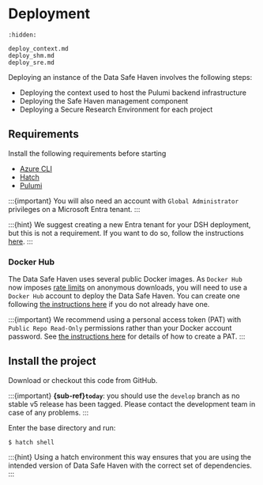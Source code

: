# Deployment

```{toctree}
:hidden:

deploy_context.md
deploy_shm.md
deploy_sre.md
```

Deploying an instance of the Data Safe Haven involves the following steps:

- Deploying the context used to host the Pulumi backend infrastructure
- Deploying the Safe Haven management component
- Deploying a Secure Research Environment for each project

## Requirements

Install the following requirements before starting

- [Azure CLI](https://learn.microsoft.com/en-us/cli/azure/install-azure-cli)
- [Hatch](https://hatch.pypa.io/1.9/install/)
- [Pulumi](https://www.pulumi.com/docs/get-started/install/)

:::{important}
You will also need an account with `Global Administrator` privileges on a Microsoft Entra tenant.
:::

:::{hint}
We suggest creating a new Entra tenant for your DSH deployment, but this is not a requirement.
If you want to do so, follow the instructions [here](https://learn.microsoft.com/en-us/entra/fundamentals/create-new-tenant).
:::

### Docker Hub

The Data Safe Haven uses several public Docker images.
As `Docker Hub` now imposes [rate limits](https://docs.docker.com/docker-hub/download-rate-limit/) on anonymous downloads, you will need to use a `Docker Hub` account to deploy the Data Safe Haven.
You can create one following [the instructions here](https://hub.docker.com/) if you do not already have one.

:::{important}
We recommend using a personal access token (PAT) with `Public Repo Read-Only` permissions rather than your Docker account password.
See [the instructions here](https://docs.docker.com/security/for-developers/access-tokens/) for details of how to create a PAT.
:::

## Install the project

Download or checkout this code from GitHub.

:::{important}
**{sub-ref}`today`**: you should use the `develop` branch as no stable v5 release has been tagged.
Please contact the development team in case of any problems.
:::

Enter the base directory and run:

```{code} shell
$ hatch shell
```

:::{hint}
Using a hatch environment this way ensures that you are using the intended version of Data Safe Haven with the correct set of dependencies.
:::
